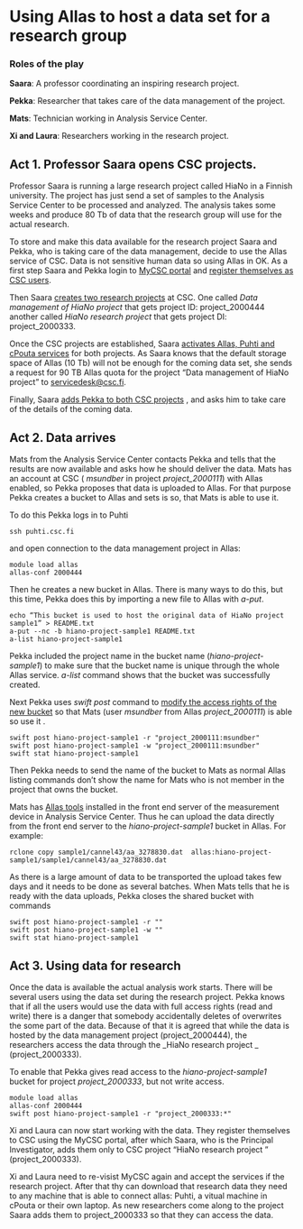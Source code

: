 # Using Allas to host a data set for a research group #


### Roles of the play ###

**Saara**:   A professor coordinating an inspiring research project.

**Pekka**:  Researcher that takes care of the data management of the project.

**Mats**:    Technician working in Analysis Service Center.

**Xi and Laura**:   Researchers working in the research project. 
 

## Act 1. Professor Saara opens CSC projects. ##

Professor Saara is running a large research project called HiaNo in a Finnish university. 
The project has just send a set of samples to the Analysis Service Center to be processed and analyzed. 
The analysis takes some weeks and produce 80 Tb of data that the research group will use for the actual research.

To store and make this data available for the research project Saara and Pekka, who is taking care of the data management, decide to use the Allas service of CSC. Data is not sensitive human data so using Allas in OK. 
As a first step Saara and Pekka login to [MyCSC portal](https://my.csc.fi) and [register themselves as CSC users](../../accounts/how-to-create-new-user-account.md).

Then Saara [creates two research projects](../../accounts/how-to-create-new-project.md) at CSC. One called _Data management of HiaNo project_ that gets project ID: project_2000444  another called _HiaNo research project_ that gets project DI: project_2000333.

Once the CSC projects are established, Saara [activates Allas, Puhti and cPouta services](../../accounts/how-to-add-service-access-for-project.md) for both projects. As Saara knows that the default storage space of Allas (10 Tb) will not be enough for the coming data set, she sends a request for 90 TB Allas quota for the project “Data management of HiaNo project” to servicedesk@csc.fi.

Finally, Saara [adds Pekka to both CSC projects](../../how-to-add-member-to-project.md)
, and asks him to take care of the details of the coming data.  

## Act 2. Data arrives ##

Mats from the Analysis Service Center contacts Pekka and tells that the results are now available and asks how he should deliver the data. Mats has an account at CSC ( _msundber_ in project _project_2000111_) with Allas enabled, so Pekka proposes that data is uploaded to Allas. For that purpose Pekka creates a bucket to Allas and sets is so, that Mats is able to use it.

To do this Pekka logs in to Puhti 
```text
ssh puhti.csc.fi   
```
and open connection to the data management project in Allas:
```text
module load allas
allas-conf 2000444
```
Then he creates a new bucket in Allas. There is many ways to do this, but this time, Pekka does this by importing a new file to Allas with _a-put_.

```text
echo “This bucket is used to host the original data of HiaNo project sample1” > README.txt
a-put --nc -b hiano-project-sample1 README.txt
a-list hiano-project-sample1 
```
Pekka included the project name in the bucket name (_hiano-project-sample1_) to make sure that the bucket name is unique through the whole Allas service. _a-list_ command shows that the bucket was successfully created.

Next Pekka uses _swift post_ command to [modify the access rights of the new bucket](./using_allas/swift_client.md#giving-another-project-read-and-write-access-to-a-bucket) so that Mats (user _msundber_ from Allas _project_2000111_) is able so use it .
```text
swift post hiano-project-sample1 -r "project_2000111:msundber"
swift post hiano-project-sample1 -w "project_2000111:msundber"
swift stat hiano-project-sample1
```
Then Pekka needs to send the name of the bucket to Mats as normal Allas listing commands don’t show the name for Mats who is not member in the project that owns the bucket.

Mats has [Allas tools](https://github.com/CSCfi/allas-cli-utils) installed in the front end server of the measurement device in Analysis Service Center. Thus he can upload the data directly from the front end server to the _hiano-project-sample1_ bucket in Allas. For example:
```text
rclone copy sample1/cannel43/aa_3278830.dat  allas:hiano-project-sample1/sample1/cannel43/aa_3278830.dat
```
As there is a large amount of data to be transported the upload takes few days and it needs to be done as several batches. When Mats tells that he is ready with the data uploads, Pekka closes the shared bucket with commands
```text
swift post hiano-project-sample1 -r ""
swift post hiano-project-sample1 -w ""
swift stat hiano-project-sample1
```

## Act 3. Using data for research ##

Once the data is available the actual analysis work starts. There will be several users using the data set during the research project. Pekka knows that if all the users would use the data with full access rights (read and write) there is a danger that somebody accidentally deletes of overwrites the some part of the data. Because of that it is agreed that while the data is hosted by the data management project (project_2000444), the researchers access the data through the _HiaNo research project _ (project_2000333).

To enable that Pekka gives read access to the _hiano-project-sample1_ bucket for project _project_2000333_, but not write access.
```text
module load allas
allas-conf 2000444
swift post hiano-project-sample1 -r "project_2000333:*"
```
Xi and Laura can now start working with the data. They register themselves to CSC  using the MyCSC portal, after which Saara, who is the Principal Investigator, adds them only to CSC project “HiaNo research project ” (project_2000333).

Xi and Laura need to re-visist MyCSC again and accept the services if the research project. After that thy can download that  research data they need to any machine that is able to connect allas: Puhti, a vitual machine in cPouta or their own laptop. As new researchers come along to the project Saara adds them to project_2000333 so that they can access the data.

